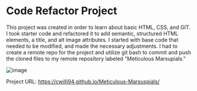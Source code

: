 # Code Refactor Project
This project was created in order to learn about basic HTML, CSS, and GIT. I took starter code and refactored it to add semantic, structured HTML elements, a title, and alt image attributes. I started with base code that needed to be modified, and made the necessary adjustments. I had to create a remote repo for the project and utilize git bash to commit and push the cloned files to my remote repository labeled "Meticulous Marsupials." 

![image](https://user-images.githubusercontent.com/118086058/204172777-8041691b-8fd6-4308-9c65-a08e9f44b840.png)

Project URL: https://cwilli94.github.io/Meticulous-Marsuspials/
